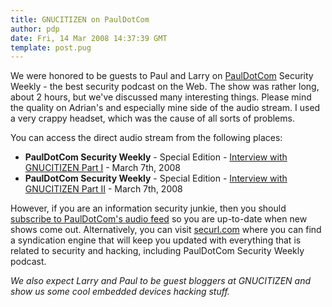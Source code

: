 ```yaml
---
title: GNUCITIZEN on PaulDotCom
author: pdp
date: Fri, 14 Mar 2008 14:37:39 GMT
template: post.pug
---
```


We were honored to be guests to Paul and Larry on [PaulDotCom](http://pauldotcom.com/) Security Weekly - the best security podcast on the Web. The show was rather long, about 2 hours, but we've discussed many interesting things. Please mind the quality on Adrian's and especially mine side of the audio stream. I used a very crappy headset, which was the cause of all sorts of problems.

You can access the direct audio stream from the following places:

* **PaulDotCom Security Weekly** - Special Edition - [Interview with GNUCITIZEN Part I](http://media.libsyn.com/media/pauldotcom/pauldotcom-SW-GNUCITIZENpart1.mp3) - March 7th, 2008
* **PaulDotCom Security Weekly** - Special Edition - [Interview with GNUCITIZEN Part II](http://media.libsyn.com/media/pauldotcom/pauldotcom-SW-GNUCITIZENpart2.mp3) - March 7th, 2008

However, if you are an information security junkie, then you should [subscribe to PaulDotCom's audio feed](http://pauldotcom.com/podcast/psw.xml) so you are up-to-date when new shows come out. Alternatively, you can visit [securl.com](http://www.securls.com) where you can find a syndication engine that will keep you updated with everything that is related to security and hacking, including PaulDotCom Security Weekly podcast.

_We also expect Larry and Paul to be guest bloggers at GNUCITIZEN and show us some cool embedded devices hacking stuff._

